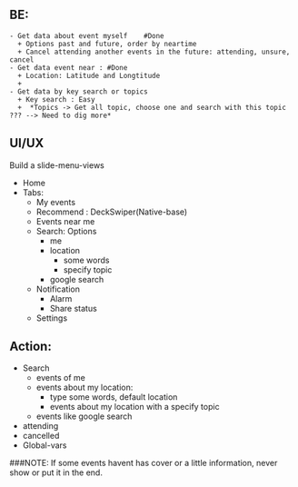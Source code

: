 ## BE:
  ```
  - Get data about event myself    #Done
    + Options past and future, order by neartime
    + Cancel attending another events in the future: attending, unsure, cancel
  - Get data event near : #Done
    + Location: Latitude and Longtitude
    + 
  - Get data by key search or topics
    + Key search : Easy
    +  *Topics -> Get all topic, choose one and search with this topic ??? --> Need to dig more*
  ```
## UI/UX
Build a slide-menu-views
  - Home
  - Tabs:
    + My events
    + Recommend : DeckSwiper(Native-base)
    + Events near me
    + Search: Options
      + me
      + location
        + some words
        + specify topic
      + google search
    + Notification
      + Alarm
      + Share status
    + Settings
    
## Action:
  - Search
    + events of me
    + events about my location:
      + type some words, default location
      + events about my location with a specify topic
    + events like google search
  - attending
  - cancelled
  - Global-vars
  
###NOTE: If some events havent has cover or a little information, never show or put it in the end.


